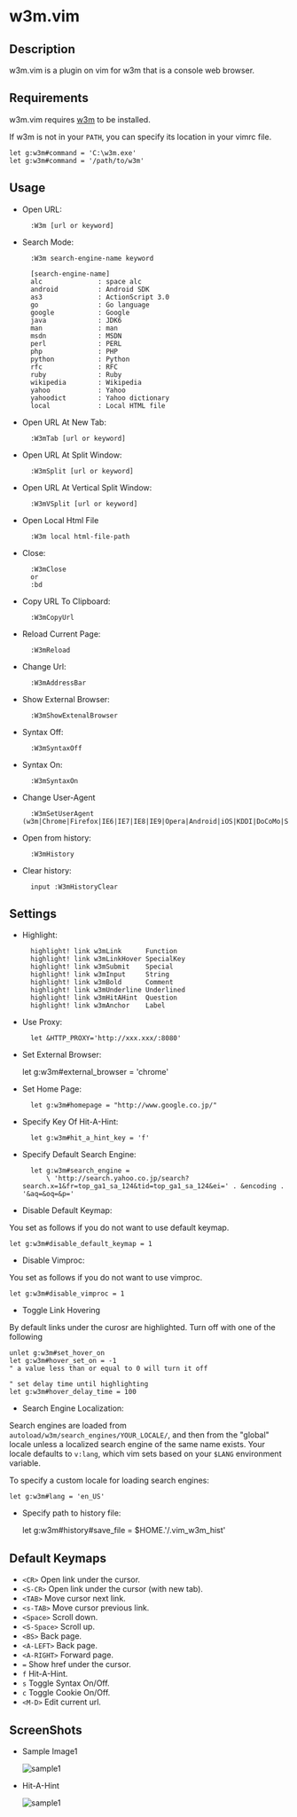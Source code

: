 w3m.vim
=======

Description
-----------
w3m.vim is a plugin on vim for w3m that is a console web browser.

Requirements
------------
w3m.vim requires [w3m](http://w3m.sourceforge.net/) to be installed.

If w3m is not in your `PATH`, you can specify its location in
your vimrc file.

    let g:w3m#command = 'C:\w3m.exe'
    let g:w3m#command = '/path/to/w3m'

Usage
-----

- Open URL:

        :W3m [url or keyword]

- Search Mode:

        :W3m search-engine-name keyword
    
        [search-engine-name]
        alc              : space alc
        android          : Android SDK
        as3              : ActionScript 3.0
        go               : Go language
        google           : Google
        java             : JDK6
        man              : man
        msdn             : MSDN
        perl             : PERL
        php              : PHP
        python           : Python
        rfc              : RFC
        ruby             : Ruby
        wikipedia        : Wikipedia
        yahoo            : Yahoo
        yahoodict        : Yahoo dictionary
        local            : Local HTML file

- Open URL At New Tab:

        :W3mTab [url or keyword]

- Open URL At Split Window:

        :W3mSplit [url or keyword]

- Open URL At Vertical Split Window:

        :W3mVSplit [url or keyword]

- Open Local Html File

        :W3m local html-file-path

- Close:

        :W3mClose
        or
        :bd

- Copy URL To Clipboard:

        :W3mCopyUrl

- Reload Current Page:

        :W3mReload

- Change Url:

        :W3mAddressBar

- Show External Browser:

        :W3mShowExtenalBrowser

- Syntax Off:

        :W3mSyntaxOff

- Syntax On:

        :W3mSyntaxOn

- Change User-Agent

        :W3mSetUserAgent (w3m|Chrome|Firefox|IE6|IE7|IE8|IE9|Opera|Android|iOS|KDDI|DoCoMo|SoftBank)

- Open from history:

        :W3mHistory

- Clear history:

        input :W3mHistoryClear

Settings
--------

- Highlight:

        highlight! link w3mLink      Function
        highlight! link w3mLinkHover SpecialKey
        highlight! link w3mSubmit    Special
        highlight! link w3mInput     String
        highlight! link w3mBold      Comment
        highlight! link w3mUnderline Underlined
        highlight! link w3mHitAHint  Question
        highlight! link w3mAnchor    Label

- Use Proxy:

        let &HTTP_PROXY='http://xxx.xxx/:8080'

- Set External Browser:

    let g:w3m#external_browser = 'chrome'

- Set Home Page:

        let g:w3m#homepage = "http://www.google.co.jp/"

- Specify Key Of Hit-A-Hint:

        let g:w3m#hit_a_hint_key = 'f'

- Specify Default Search Engine:

        let g:w3m#search_engine = 
            \ 'http://search.yahoo.co.jp/search?search.x=1&fr=top_ga1_sa_124&tid=top_ga1_sa_124&ei=' . &encoding . '&aq=&oq=&p='

- Disable Default Keymap:

You set as follows if you do not want to use default keymap.

    let g:w3m#disable_default_keymap = 1

- Disable Vimproc:

You set as follows if you do not want to use vimproc.

    let g:w3m#disable_vimproc = 1

- Toggle Link Hovering

By default links under the curosr are highlighted. Turn off with one of the following

    unlet g:w3m#set_hover_on
    let g:w3m#hover_set_on = -1 
    " a value less than or equal to 0 will turn it off

    " set delay time until highlighting
    let g:w3m#hover_delay_time = 100

- Search Engine Localization:

Search engines are loaded from `autoload/w3m/search_engines/YOUR_LOCALE/`, and then from the "global" locale
unless a localized search engine of the same name exists. Your locale defaults to `v:lang`, which vim sets
based on your `$LANG` environment variable.

To specify a custom locale for loading search engines:

    let g:w3m#lang = 'en_US'

- Specify path to history file:

    let g:w3m#history#save_file = $HOME.'/.vim_w3m_hist'

Default Keymaps
---------------

* `<CR>`      Open link under the cursor.
* `<S-CR>`    Open link under the cursor (with new tab).
* `<TAB>`     Move cursor next link.
* `<s-TAB>`   Move cursor previous link.
* `<Space>`   Scroll down.
* `<S-Space>` Scroll up.
* `<BS>`      Back page.
* `<A-LEFT>`  Back page.
* `<A-RIGHT>` Forward page.
* `=`         Show href under the cursor.
* `f`         Hit-A-Hint.
* `s`         Toggle Syntax On/Off.
* `c`         Toggle Cookie On/Off.
* `<M-D>`     Edit current url.

ScreenShots
-----------

- Sample Image1

  ![sample1](http://yuratomo.up.seesaa.net/image/w3mvim_v0.4.0.001.png "sample1")

- Hit-A-Hint

  ![sample1](http://yuratomo.up.seesaa.net/image/w3mvim_v0.4.0.002.png "sample1")

